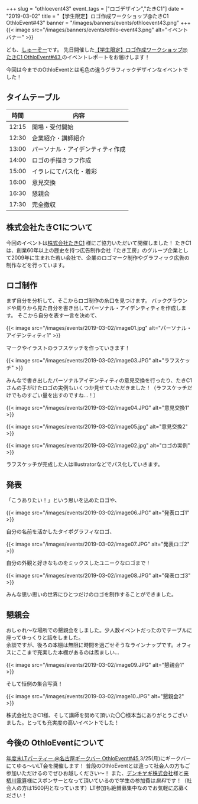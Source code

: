 +++
slug = "othloevent43"
event_tags = ["ロゴデザイン","たきC1"]
date = "2019-03-02"
title = "【学生限定】ロゴ作成ワークショップ@たきC1 OthloEvent#43"
banner = "/images/banners/events/othloevent43.png"
+++
{{< image src="/images/banners/events/othlo-event43.png" alt="イベントバナー" >}}

ども、[しゅーぞー](https://twitter.com/shuzo_create)です。
先日開催した[【学生限定】ロゴ作成ワークショップ@たきC1 OthloEvent#43 ](https://othlotech.connpass.com/event/114628/)のイベントレポートをお届けします！

今回は今までのOthloEventとは毛色の違うグラフィックデザインなイベントでした！

## タイムテーブル
時間|内容
---|---
12:15|開場・受付開始
12:30|企業紹介・講師紹介
13:00|パーソナル・アイデンティティ作成
14:00|ロゴの手描きラフ作成
15:00|イラレにてパス化・着彩
16:00|意見交換
16:30|懇親会
17:30|完全撤収

## 株式会社たきC1について
今回のイベントは[株式会社たきC1](http://www.taki-c1.co.jp/taki/index.html) 様にご協力いただいて開催しました！
たきC1は、創業60年以上の歴史を持つ広告制作会社『たき工房』のグループ企業として2009年に生まれた若い会社で、企業のロゴマーク制作やグラフィック広告の制作などを行っています。

## ロゴ制作
まず自分を分析して、そこからロゴ制作の糸口を見つけます。
バックグラウンドや周りから見た自分を書き出してパーソナル・アイデンティティを作成します。
そこから自分を表す一言を決めて、

{{< image src="/images/events/2019-03-02/image01.jpg" alt="パーソナル・アイデンティティ1" >}}

マークやイラストのラフスケッチを作っていきます！


{{< image src="/images/events/2019-03-02/image03.JPG" alt="ラフスケッチ" >}}

みんなで書き出したパーソナルアイデンティティの意見交換を行ったり、たきC1さんの手がけたロゴの実例もいくつか見せていただきました！（ラフスケッチだけでものすごい量を出すのですね…！）

{{< image src="/images/events/2019-03-02/image04.JPG" alt="意見交換1" >}}

{{< image src="/images/events/2019-03-02/image05.jpg" alt="意見交換2" >}}

{{< image src="/images/events/2019-03-02/image02.jpg" alt="ロゴの実例" >}}

ラフスケッチが完成した人はIllustratorなどでパス化していきます。



## 発表
「こうありたい！」という思いを込めたロゴや、

{{< image src="/images/events/2019-03-02/image06.JPG" alt="発表ロゴ1" >}}  

自分の名前を活かしたタイポグラフィなロゴ、

{{< image src="/images/events/2019-03-02/image07.JPG" alt="発表ロゴ2" >}}  

自分の外観と好きなものをミックスしたユニークなロゴまで！

{{< image src="/images/events/2019-03-02/image08.JPG" alt="発表ロゴ3" >}}  

みんな思い思いの世界にひとつだけのロゴを制作することができました。

## 懇親会
おしゃれ〜な場所での懇親会をしました。少人数イベントだったのでテーブルに座ってゆっくりと話をしました。  
余談ですが、後ろの本棚は無限に時間を過ごせそうなラインナップです。オフィスにここまで充実した本棚があるのは羨ましい…

{{< image src="/images/events/2019-03-02/image09.JPG" alt="懇親会1" >}}  

そして恒例の集合写真！

{{< image src="/images/events/2019-03-02/image10.JPG" alt="懇親会2" >}}  

株式会社たきC1様、そして講師を努めて頂いた〇〇様本当にありがとうございました。とっても充実度の高いイベントでした！

## 今後の OthloEventについて
[年度末LTパーティー @名古屋ギークバー OthloEvent#45 ](https://othlotech.connpass.com/event/123264/)
3/25(月)にギークバーにてゆる〜いLT会を開催します！
普段のOthloEventとは違って社会人の方もご参加いただけるのでぜひお越しください〜！
また、[デンキヤギ株式会社](https://www.denkiyagi.jp/)様と[来栖川電算](https://www.kurusugawa.jp/)様にスポンサーとなって頂いているので学生の参加費は*無料*です！（社会人の方は1500円となっています）LT参加も絶賛募集中なのでお気軽に応募ください！




